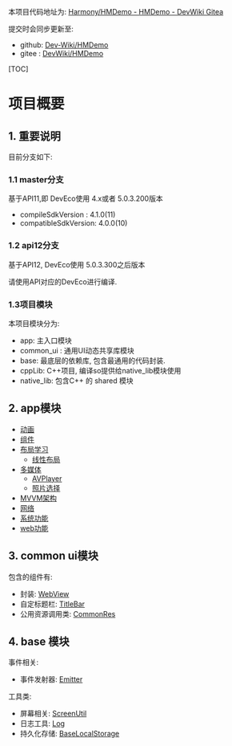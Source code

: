 本项目代码地址为: [Harmony/HMDemo - HMDemo - DevWiki Gitea](https://git.devwiki.net/Harmony/HMDemo)

提交时会同步更新至:
- github: [Dev-Wiki/HMDemo](https://github.com/Dev-Wiki/HMDemo)
- gitee : [DevWiki/HMDemo](https://gitee.com/devwiki/HMDemo)

[TOC]

# 项目概要

## 1. 重要说明

目前分支如下:
### 1.1 master分支

基于API11,即 DevEco使用 4.x或者 5.0.3.200版本
- compileSdkVersion : 4.1.0(11)
- compatibleSdkVersion: 4.0.0(10)

### 1.2 api12分支
基于API12, DevEco使用 5.0.3.300之后版本

请使用API对应的DevEco进行编译.

### 1.3项目模块

本项目模块分为:
- app: 主入口模块
- common_ui : 通用UI动态共享库模块
- base: 最底层的依赖库, 包含最通用的代码封装.
- cppLib: C++项目, 编译so提供给native_lib模块使用
- native_lib: 包含C++ 的 shared 模块


## 2. app模块

- [动画](app/src/main/ets/pages/animation)
- [组件](app/src/main/ets/pages/component)
- [布局学习](app/src/main/ets/pages/layout)
  - [线性布局](app/src/main/ets/pages/layout/LinearLayoutPage.ets)
- [多媒体](app/src/main/ets/pages/media)
  - [AVPlayer](app/src/main/ets/pages/media/AVPlayerPage.ets)
  - [照片选择](app/src/main/ets/pages/media/PhotoPage.ets)
- [MVVM架构](app/src/main/ets/pages/mvvm/HomePage.ets)
- [网络](app/src/main/ets/pages/net)
- [系统功能](app/src/main/ets/pages/system)
- [web功能](app/src/main/ets/pages/web)

## 3. common ui模块

包含的组件有:

- 封装: [WebView](common_ui/src/main/ets/component/web/WebView.ets)
- 自定标题栏: [TitleBar](common_ui/src/main/ets/component/TitleBar.ets)
- 公用资源调用类: [CommonRes](common_ui/src/main/ets/utils/CommonRes.ets)



## 4. base 模块

事件相关:
- 事件发射器: [Emitter](base/src/main/ets/event/Emitter.ets)

工具类:
- 屏幕相关: [ScreenUtil](base/src/main/ets/utils/ScreenUtil.ets)
- 日志工具: [Log](base/src/main/ets/utils/Log.ets)
- 持久化存储: [BaseLocalStorage](base/src/main/ets/utils/BaseLocalStorage.ets)